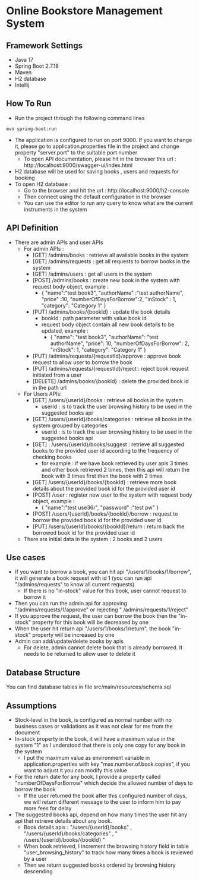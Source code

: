 # Online Bookstore Management System

## Framework Settings

- Java 17
- Spring Boot 2.7.18
- Maven
- H2 database
- Intellij

## How To Run

- Run the project through the following command lines

```
mvn spring-boot:run
```

- The application is configured to run on port 9000. If you want to change it, please go to application.properties file
  in the project and change property "server.port" to the suitable port number
    - To open API documentation, please hit in the browser this url : http://localhost:9000/swagger-ui/index.html
- H2 database will be used for saving books , users and requests for booking
- To open H2 database :
    - Go to the browser and hit the url : http://localhost:9000/h2-console
    - Then connect using the default configuration in the browser
    - You can use the editor to run any query to know what are the current instruments in the system

## API Definition

- There are admin APIs and user APIs
    - For admin APIs :
        - [GET] /admins/books : retrieve all available books in the system
        - [GET] /admins/requests : get all requests to borrow books in the system
        - [GET] /admins/users : get all users in the system
        - [POST] /admins/books : create new book in the system with request body object, example :
            - {
              "name":"test book3",
              "authorName" :"test authorName",
              "price" :10,
              "numberOfDaysForBorrow":2,
              "inStock" : 1,
              "category": "Category 1"
              }
        - [PUT] /admins/books/{bookId} : update the book details
            - bookId : path parameter with value book id
            - request body object contain all new book details to be updated, example :
                - {
                  "name": "test book3",
                  "authorName": "test authorName",
                  "price": 10,
                  "numberOfDaysForBorrow": 2,
                  "inStock": 1,
                  "category": "Category 1"
                  }
        - [PUT] /admins/requests/{requestId}/approve : approve book request to allow user to borrow the book
        - [PUT] /admins/requests/{requestId}/reject : reject book request initiated from a user
        - [DELETE] /admins/books/{bookId} : delete the provided book id in the path url
    - For Users APIs:
        - [GET] /users/{userId}/books : retrieve all books in the system
            - userId : is to track the user browsing history to be used in the suggested books api
        - [GET] /users/{userId}/books/categories : retrieve all books in the system grouped by categories
            - userId : is to track the user browsing history to be used in the suggested books api
        - [GET] : /users/{userId}/books/suggest : retrieve all suggested books to the provided user id according to the
          frequency of checking books
            - for example : if we have book retrieved by user apis 3 times and other book retrieved 2 times, then this
              api will return the book with 3 times first then the book with 2 times
        - [GET] /users/{userId}/books/{bookId} : retrieve more book details about the provided book id for the provided
          user id
        - [POST] /user : register new user to the system with request body object, example :
            - {
              "name":"test use36r",
              "password" :"test pw"
              }
        - [POST] /users/{userId}/books/{bookId}/borrow : request to borrow the provided book id for the provided user id
        - [PUT] /users/{userId}/books/{bookId}/return : return back the borrowed book id for the provided user id
    - There are initial data in the system : 2 books and 2 users

## Use cases

- If you want to borrow a book, you can hit api "/users/1/books/1/borrow", it will generate a book request with
  id 1 (you can run api "/admins/requests" to know all current requests)
    - If there is no "in-stock" value for this book, user cannot request to borrow it
- Then you can run the admin api for approving "/admins/requests/1/approve" or rejecting "
  /admins/requests/1/reject"
- If you approve the request, the user can borrow the book then the "in-stock" property for this book will be
  decreased by one
- When the user hit return api "/users/1/books/1/return", the book "in-stock" property will be increased by one
- Admin can add/update/delete books by apis
    - For delete, admin cannot delete book that is already borrowed. It needs to be returned to allow user to
      delete it

## Database Structure

You can find database tables in file src/main/resources/schema.sql

## Assumptions

- Stock-level in the book, is configured as normal number with no business cases or validations as it was not clear for
  me from the document
- In-stock property in the book, it will have a maximum value in the system "1" as I understood that there is only one
  copy for any book in the system
    - I put the maximum value as environment variable in application.properties with key "max.number.of.book.copies", if
      you want to adjust it you can modify this value
- For the return date for any book, I provide a property called "numberOfDaysForBorrow" which decide the allowed number
  of days to borrow the book
    - If the user returned the book after this configured number of days, we will return different message to the user
      to inform him to pay more fees for delay
- The suggested books api, depend on how many times the user hit any api that retrieve details about any book.
    - Book details apis : "/users/{userId}/books" , "/users/{userId}/books/categories" , "
      /users/{userId}/books/{bookId} "
    - When book retrieved, I increment the browsing history field in table "user_browsing_history" to track how many
      times a book is reviewed by a user
    - Then we return suggested books ordered by browsing history descending